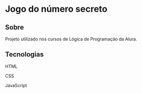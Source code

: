 <h1>Jogo do número secreto</h1>

<h2>Sobre</h2>
<p>Projeto utilizado nos cursos de Lógica de Programação da Alura.</p>

## Tecnologias
<p>HTML</p>
<p>CSS</p>
<p>JavaScript</p>
